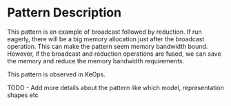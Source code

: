 # Pattern Description
This pattern is an example of broadcast followed by reduction. If run eagerly, there will be a big
memory allocation just after the broadcast operation. This can make the pattern seem memory
bandwidth bound. However, if the broadcast and reduction operations are fused, we can save the
memory and reduce the memory bandwidth requirements.

This pattern is observed in KeOps.

TODO - Add more details about the pattern like which model, representation shapes etc
